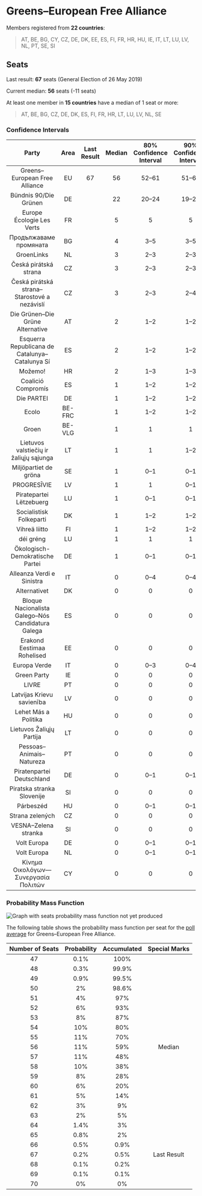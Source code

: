 # Greens–European Free Alliance

Members registered from **22 countries**:

> AT, BE, BG, CY, CZ, DE, DK, EE, ES, FI, FR, HR, HU, IE, IT, LT, LU, LV, NL, PT, SE, SI

## Seats

Last result: **67** seats (General Election of 26 May 2019)

Current median: **56** seats (-11 seats)

At least one member in **15 countries** have a median of 1 seat or more:

> AT, BE, BG, CZ, DE, DK, ES, FI, FR, HR, LT, LU, LV, NL, SE

### Confidence Intervals

| Party | Area | Last Result | Median | 80% Confidence Interval | 90% Confidence Interval | 95% Confidence Interval | 99% Confidence Interval |
|:-----:|:----:|:-----------:|:------:|:-----------------------:|:-----------------------:|:-----------------------:|:-----------------------:|
| Greens–European Free Alliance | EU | 67 | 56 | 52–61 | 51–63 | 50–64 | 49–66 |
| Bündnis 90/Die Grünen | DE | | 22 | 20–24 | 19–25 | 19–27 | 18–27 |
| Europe Écologie Les Verts | FR | | 5 | 5 | 5 | 5 | 5 |
| Продължаваме промяната | BG | | 4 | 3–5 | 3–5 | 3–5 | 3–5 |
| GroenLinks | NL | | 3 | 2–3 | 2–3 | 2–3 | 2–3 |
| Česká pirátská strana | CZ | | 3 | 2–3 | 2–3 | 2–3 | 2–4 |
| Česká pirátská strana–Starostové a nezávislí | CZ | | 3 | 2–3 | 2–4 | 2–4 | 2–4 |
| Die Grünen–Die Grüne Alternative | AT | | 2 | 1–2 | 1–2 | 1–2 | 1–3 |
| Esquerra Republicana de Catalunya–Catalunya Sí | ES | | 2 | 1–2 | 1–2 | 1–3 | 1–3 |
| Možemo! | HR | | 2 | 1–3 | 1–3 | 1–3 | 1–3 |
| Coalició Compromís | ES | | 1 | 1–2 | 1–2 | 1–2 | 0–3 |
| Die PARTEI | DE | | 1 | 1–2 | 1–2 | 1–2 | 1–3 |
| Ecolo | BE-FRC | | 1 | 1–2 | 1–2 | 1–2 | 1–2 |
| Groen | BE-VLG | | 1 | 1 | 1 | 1 | 0–1 |
| Lietuvos valstiečių ir žaliųjų sąjunga | LT | | 1 | 1 | 1–2 | 1–2 | 1–2 |
| Miljöpartiet de gröna | SE | | 1 | 0–1 | 0–1 | 0–1 | 0–1 |
| PROGRESĪVIE | LV | | 1 | 1 | 0–1 | 0–1 | 0–1 |
| Piratepartei Lëtzebuerg | LU | | 1 | 0–1 | 0–1 | 0–1 | 0–1 |
| Socialistisk Folkeparti | DK | | 1 | 1–2 | 1–2 | 1–2 | 1–2 |
| Vihreä liitto | FI | | 1 | 1–2 | 1–2 | 1–2 | 1–2 |
| déi gréng | LU | | 1 | 1 | 1 | 1 | 1 |
| Ökologisch-Demokratische Partei | DE | | 1 | 0–1 | 0–1 | 0–1 | 0–1 |
| Alleanza Verdi e Sinistra | IT | | 0 | 0–4 | 0–4 | 0–4 | 0–4 |
| Alternativet | DK | | 0 | 0 | 0 | 0 | 0 |
| Bloque Nacionalista Galego–Nós Candidatura Galega | ES | | 0 | 0 | 0 | 0–1 | 0–1 |
| Erakond Eestimaa Rohelised | EE | | 0 | 0 | 0 | 0 | 0 |
| Europa Verde | IT | | 0 | 0–3 | 0–4 | 0–4 | 0–4 |
| Green Party | IE | | 0 | 0 | 0 | 0 | 0 |
| LIVRE | PT | | 0 | 0 | 0 | 0 | 0 |
| Latvijas Krievu savienība | LV | | 0 | 0 | 0 | 0–1 | 0–1 |
| Lehet Más a Politika | HU | | 0 | 0 | 0 | 0 | 0–1 |
| Lietuvos Žaliųjų Partija | LT | | 0 | 0 | 0 | 0 | 0 |
| Pessoas–Animais–Natureza | PT | | 0 | 0 | 0 | 0 | 0 |
| Piratenpartei Deutschland | DE | | 0 | 0–1 | 0–1 | 0–1 | 0–1 |
| Piratska stranka Slovenije | SI | | 0 | 0 | 0 | 0 | 0 |
| Párbeszéd | HU | | 0 | 0–1 | 0–1 | 0–1 | 0–1 |
| Strana zelených | CZ | | 0 | 0 | 0 | 0 | 0 |
| VESNA–Zelena stranka | SI | | 0 | 0 | 0 | 0 | 0 |
| Volt Europa | DE | | 0 | 0–1 | 0–1 | 0–1 | 0–1 |
| Volt Europa | NL | | 0 | 0–1 | 0–1 | 0–1 | 0–2 |
| Κίνημα Οικολόγων—Συνεργασία Πολιτών | CY | | 0 | 0 | 0 | 0 | 0 |

### Probability Mass Function

![Graph with seats probability mass function not yet produced](average-2022-08-31-seats-pmf-greens–europeanfreealliance.png "Seats Probability Mass Function")

The following table shows the probability mass function per seat for the [poll average](average-2022-08-31.html) for Greens–European Free Alliance.

| Number of Seats | Probability | Accumulated | Special Marks |
|:---------------:|:-----------:|:-----------:|:-------------:|
| 47 | 0.1% | 100% |  |
| 48 | 0.3% | 99.9% |  |
| 49 | 0.9% | 99.5% |  |
| 50 | 2% | 98.6% |  |
| 51 | 4% | 97% |  |
| 52 | 6% | 93% |  |
| 53 | 8% | 87% |  |
| 54 | 10% | 80% |  |
| 55 | 11% | 70% |  |
| 56 | 11% | 59% | Median |
| 57 | 11% | 48% |  |
| 58 | 10% | 38% |  |
| 59 | 8% | 28% |  |
| 60 | 6% | 20% |  |
| 61 | 5% | 14% |  |
| 62 | 3% | 9% |  |
| 63 | 2% | 5% |  |
| 64 | 1.4% | 3% |  |
| 65 | 0.8% | 2% |  |
| 66 | 0.5% | 0.9% |  |
| 67 | 0.2% | 0.5% | Last Result |
| 68 | 0.1% | 0.2% |  |
| 69 | 0.1% | 0.1% |  |
| 70 | 0% | 0% |  |



